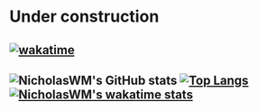 # Under construction
[![wakatime](https://wakatime.com/badge/user/aa4c006a-f5a4-4c83-b645-f58b04b16705.svg)](https://wakatime.com/@aa4c006a-f5a4-4c83-b645-f58b04b16705)
---
![NicholasWM's GitHub stats](https://github-readme-stats.vercel.app/api?username=nicholaswm&show_icons=true&theme=slateorange&include_all_commits=true)
[![Top Langs](https://github-readme-stats.vercel.app/api/top-langs/?username=nicholaswm&layout=compact&theme=slateorange)]()
[![NicholasWM's wakatime stats](https://github-readme-stats.vercel.app/api/wakatime?username=NicholasWM&layout=compact&theme=slateorange)](https://wakatime.com/@NicholasWM)
---
